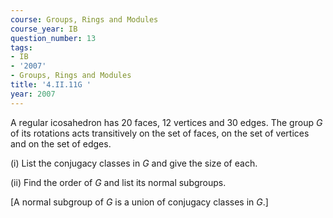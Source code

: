 ```yaml
---
course: Groups, Rings and Modules
course_year: IB
question_number: 13
tags:
- IB
- '2007'
- Groups, Rings and Modules
title: '4.II.11G '
year: 2007
---
```



A regular icosahedron has 20 faces, 12 vertices and 30 edges. The group $G$ of its rotations acts transitively on the set of faces, on the set of vertices and on the set of edges.

(i) List the conjugacy classes in $G$ and give the size of each.

(ii) Find the order of $G$ and list its normal subgroups.

[A normal subgroup of $G$ is a union of conjugacy classes in $G$.]